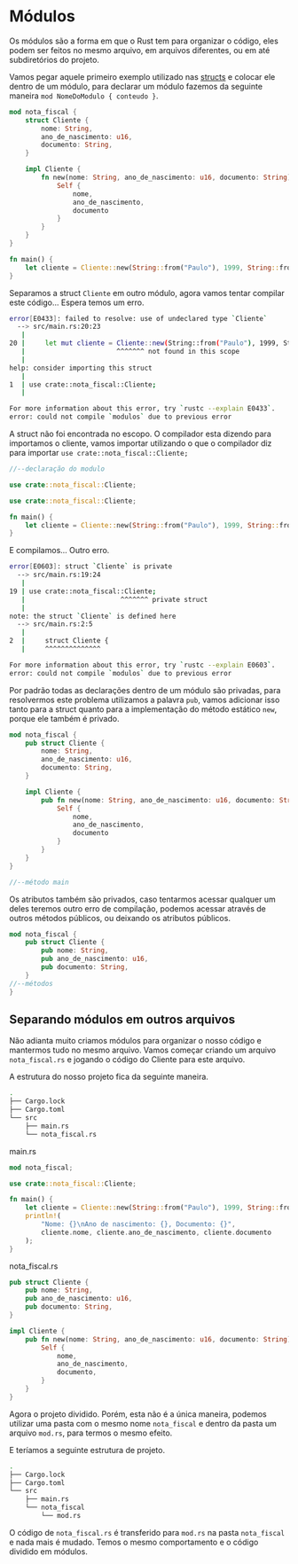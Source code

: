 # Módulos

Os módulos são a forma em que o Rust tem para organizar o código, eles podem ser feitos no mesmo arquivo, em arquivos diferentes, ou em até subdiretórios do projeto.

Vamos pegar aquele primeiro exemplo utilizado nas [structs](./01-structs.md) e colocar ele dentro de um módulo, para declarar um módulo fazemos da seguinte maneira `mod NomeDoModulo { conteudo }`.

```rust
mod nota_fiscal {
    struct Cliente {
        nome: String,
        ano_de_nascimento: u16,
        documento: String,
    }

    impl Cliente {
        fn new(nome: String, ano_de_nascimento: u16, documento: String) -> Self {
            Self {
                nome,
                ano_de_nascimento,
                documento
            }
        }
    }
}

fn main() {
    let cliente = Cliente::new(String::from("Paulo"), 1999, String::from("Onde?"));
}
```

Separamos a struct `Cliente` em outro módulo, agora vamos tentar compilar este código... Espera temos um erro.

```bash
error[E0433]: failed to resolve: use of undeclared type `Cliente`
  --> src/main.rs:20:23
   |
20 |     let mut cliente = Cliente::new(String::from("Paulo"), 1999, String::from("Onde?"));
   |                       ^^^^^^^ not found in this scope
   |
help: consider importing this struct
   |
1  | use crate::nota_fiscal::Cliente;
   |

For more information about this error, try `rustc --explain E0433`.
error: could not compile `modulos` due to previous error
```

A struct não foi encontrada no escopo. O compilador esta dizendo para importamos o cliente, vamos importar utilizando o que o compilador diz para importar `use crate::nota_fiscal::Cliente;`

```rust
//--declaração do modulo

use crate::nota_fiscal::Cliente;

use crate::nota_fiscal::Cliente;

fn main() {
    let cliente = Cliente::new(String::from("Paulo"), 1999, String::from("Onde?"));
}
```

E compilamos... Outro erro.

```bash
error[E0603]: struct `Cliente` is private
  --> src/main.rs:19:24
   |
19 | use crate::nota_fiscal::Cliente;
   |                        ^^^^^^^ private struct
   |
note: the struct `Cliente` is defined here
  --> src/main.rs:2:5
   |
2  |     struct Cliente {
   |     ^^^^^^^^^^^^^^

For more information about this error, try `rustc --explain E0603`.
error: could not compile `modulos` due to previous error
```

Por padrão todas as declarações dentro de um módulo são privadas, para resolvermos este problema utilizamos a palavra `pub`, vamos adicionar isso tanto para a struct quanto para a implementação do método estático `new`, porque ele também é privado.

```rust
mod nota_fiscal {
    pub struct Cliente {
        nome: String,
        ano_de_nascimento: u16,
        documento: String,
    }

    impl Cliente {
        pub fn new(nome: String, ano_de_nascimento: u16, documento: String) -> Self {
            Self {
                nome,
                ano_de_nascimento,
                documento
            }
        }
    }
}

//--método main
```

Os atributos também são privados, caso tentarmos acessar qualquer um deles teremos outro erro de compilação, podemos acessar através de outros métodos públicos, ou deixando os atributos públicos.

```rust
mod nota_fiscal {
    pub struct Cliente {
        pub nome: String,
        pub ano_de_nascimento: u16,
        pub documento: String,
    }
//--métodos
}

```

## Separando módulos em outros arquivos

Não adianta muito criamos módulos para organizar o nosso código e mantermos tudo no mesmo arquivo. Vamos começar criando um arquivo `nota_fiscal.rs` e jogando o código do Cliente para este arquivo.


A estrutura do nosso projeto fica da seguinte maneira.

```bash
.
├── Cargo.lock
├── Cargo.toml
└── src
    ├── main.rs
    └── nota_fiscal.rs
```

main.rs
```rust
mod nota_fiscal;

use crate::nota_fiscal::Cliente;

fn main() {
    let cliente = Cliente::new(String::from("Paulo"), 1999, String::from("Onde?"));
    println!(
        "Nome: {}\nAno de nascimento: {}, Documento: {}",
        cliente.nome, cliente.ano_de_nascimento, cliente.documento
    );
}
```

nota_fiscal.rs
```rust
pub struct Cliente {
    pub nome: String,
    pub ano_de_nascimento: u16,
    pub documento: String,
}

impl Cliente {
    pub fn new(nome: String, ano_de_nascimento: u16, documento: String) -> Self {
        Self {
            nome,
            ano_de_nascimento,
            documento,
        }
    }
}
```

Agora o projeto dividido. Porém, esta não é a única maneira, podemos utilizar uma pasta com o mesmo nome `nota_fiscal` e dentro da pasta um arquivo `mod.rs`, para termos o mesmo efeito.

E teríamos a seguinte estrutura de projeto.

```bash
.
├── Cargo.lock
├── Cargo.toml
└── src
    ├── main.rs
    └── nota_fiscal
        └── mod.rs
```

O código de `nota_fiscal.rs` é transferido para `mod.rs` na pasta `nota_fiscal` e nada mais é mudado. Temos o mesmo comportamento e o código dividido em módulos.


